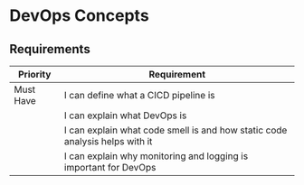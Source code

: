 # DevOps Concepts

## Requirements

| Priority     | Requirement                                                                                               |
|--------------|-----------------------------------------------------------------------------------------------------------|
| Must Have    | I can define what a CICD pipeline is                                                                      |
|     | I can explain what DevOps is                                                                             |
|     | I can explain what code smell is and how static code analysis helps with it                                |
|     | I can explain why monitoring and logging is important for DevOps                                          |
